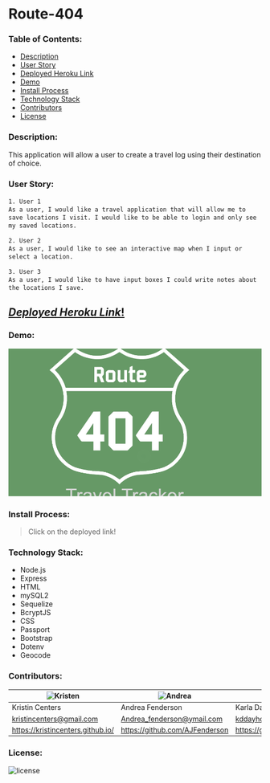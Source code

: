 # **Route-404**

### **Table of Contents**:
* <a href="#description">Description</a> 
* <a href="#usage">User Story</a> 
* <a href="#link">Deployed Heroku Link</a>
* <a href="#Demo">Demo</a>
* <a href="#Installation">Install Process</a>  
* <a href="#tech">Technology Stack</a>
* <a href="#contributors">Contributors</a> 
* <a href="#license">License</a>

### **Description**:
This application will allow a user to create a travel log using their destination of choice.

### <h3 id="usage">**User Story**:</h3>
```
1. User 1
As a user, I would like a travel application that will allow me to save locations I visit. I would like to be able to login and only see my saved locations.
```
```
2. User 2
As a user, I would like to see an interactive map when I input or select a location.
```
```
3. User 3
As a user, I would like to have input boxes I could write notes about the locations I save.
```

## <h2 id="link">[*Deployed Heroku Link*!](https://route-404.herokuapp.com/)</h2> 

### **Demo**:

![Image of App](./public/assets/images/routeGif.gif)  

### <h3 id="Installation">**Install Process**:</h3> 
> Click on the deployed link! 
### <h3 id="tech">**Technology Stack**:</h3>
  - Node.js
  - Express
  - HTML
  - mySQL2
  - Sequelize
  - BcryptJS
  - CSS
  - Passport
  - Bootstrap
  - Dotenv
  - Geocode​
### **Contributors**:
![Kristen](https://avatars0.githubusercontent.com/u/5201511?s=150&u=461ff279b018cfb15a30162bfd2e45f376926f25&v=4)|    ![Andrea](https://avatars0.githubusercontent.com/u/60406213?s=150&u=eea7e033fa5aad8d575d12e807de91ac912e7204&v=4)|    ![Karla](https://avatars3.githubusercontent.com/u/59662740?s=150&u=89423a740572121fdb0e1fcd42bb311a83073cfb&v=4)|    ![Ryan](https://avatars1.githubusercontent.com/u/59925546?s=150&u=19ccb48abfb0c61a5fa7dd875707b4e4a1025ff3&v=4)
----------|----------|----------|----------
Kristin Centers| Andrea Fenderson| Karla Dayhoff| Ryan Wilkinson
kristincenters@gmail.com| Andrea_fenderson@ymail.com| kddayhoff@gmail.com| ryanhwilkinson@icloud.com
https://kristincenters.github.io/| https://github.com/AJFenderson| https://github.com/kddayhoff| https://github.com/ryanhun7er
### **License**:
![license](https://img.shields.io/badge/License-MIT-green)